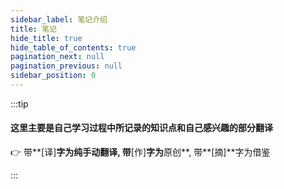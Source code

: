 ```yaml
---
sidebar_label: 笔记介绍
title: 笔记
hide_title: true
hide_table_of_contents: true
pagination_next: null
pagination_previous: null
sidebar_position: 0
---
```


<!-- import ManualCards from '@site/src/components/card/doc' -->

:::tip

#### 这里主要是自己学习过程中所记录的知识点和自己感兴趣的部分翻译

👉 带**[译]**字为纯手动翻译, 带**[作]**字为**原创**, 带**[摘]**字为借鉴

:::

<!-- <ManualCards /> -->

